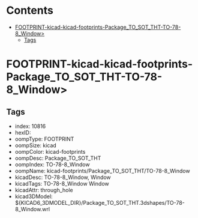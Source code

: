 



Contents
========

* [FOOTPRINT-kicad-kicad-footprints-Package_TO_SOT_THT-TO-78-8_Window>](#footprint-kicad-kicad-footprints-package_to_sot_tht-to-78-8_window)
	* [Tags](#tags)

# FOOTPRINT-kicad-kicad-footprints-Package_TO_SOT_THT-TO-78-8_Window>

## Tags

- index: 10816
- hexID: 
- oompType: FOOTPRINT
- oompSize: kicad
- oompColor: kicad-footprints
- oompDesc: Package_TO_SOT_THT
- oompIndex: TO-78-8_Window
- oompName: kicad-footprints/Package_TO_SOT_THT/TO-78-8_Window
- kicadDesc: TO-78-8_Window, Window
- kicadTags: TO-78-8_Window Window
- kicadAttr: through_hole
- kicad3DModel: ${KICAD6_3DMODEL_DIR}/Package_TO_SOT_THT.3dshapes/TO-78-8_Window.wrl
